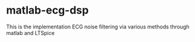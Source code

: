 # matlab-ecg-dsp
This is the implementation ECG noise filtering via various methods through matlab and LTSpice
